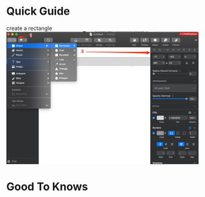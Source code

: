 # Quick Guide
create a rectangle
![insert a rectangle](https://github.com/keffadi/The-tuto/blob/master/sketch/s1.jpg)

# Good To Knows

